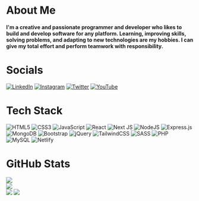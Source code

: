 # About Me
#### I'm a creative and passionate programmer and developer who likes to build and develop software for any platform. Learning, improving skills, solving problems, and adapting to new technologies are my hobbies. I can give my total effort and perform teamwork with responsibility.

# Socials
[![LinkedIn](https://img.shields.io/badge/LinkedIn-%230077B5.svg?logo=linkedin&logoColor=white)](https://linkedin.com/in/nadim-chowdhury)
[![Instagram](https://img.shields.io/badge/Instagram-%23E4405F.svg?logo=Instagram&logoColor=white)](https://instagram.com/nadim_ch0wdhury)
[![Twitter](https://img.shields.io/badge/Twitter-%231DA1F2.svg?logo=Twitter&logoColor=white)](https://twitter.com/nadim_ch0wdhury)
[![YouTube](https://img.shields.io/badge/YouTube-%23FF0000.svg?logo=YouTube&logoColor=white)](https://youtube.com/@nadim-chowdhury)

# Tech Stack
![HTML5](https://img.shields.io/badge/html5-%23E34F26.svg?style=for-the-badge&logo=html5&logoColor=white)
![CSS3](https://img.shields.io/badge/css3-%231572B6.svg?style=for-the-badge&logo=css3&logoColor=white)
![JavaScript](https://img.shields.io/badge/javascript-%23323330.svg?style=for-the-badge&logo=javascript&logoColor=%23F7DF1E)
![React](https://img.shields.io/badge/react-%2320232a.svg?style=for-the-badge&logo=react&logoColor=%2361DAFB)
![Next JS](https://img.shields.io/badge/Next-black?style=for-the-badge&logo=next.js&logoColor=white)
![NodeJS](https://img.shields.io/badge/node.js-6DA55F?style=for-the-badge&logo=node.js&logoColor=white)
![Express.js](https://img.shields.io/badge/express.js-%23404d59.svg?style=for-the-badge&logo=express&logoColor=%2361DAFB)
![MongoDB](https://img.shields.io/badge/MongoDB-%234ea94b.svg?style=for-the-badge&logo=mongodb&logoColor=white)
![Bootstrap](https://img.shields.io/badge/bootstrap-%23563D7C.svg?style=for-the-badge&logo=bootstrap&logoColor=white)
![jQuery](https://img.shields.io/badge/jquery-%230769AD.svg?style=for-the-badge&logo=jquery&logoColor=white)
![TailwindCSS](https://img.shields.io/badge/tailwindcss-%2338B2AC.svg?style=for-the-badge&logo=tailwind-css&logoColor=white)
![SASS](https://img.shields.io/badge/SASS-hotpink.svg?style=for-the-badge&logo=SASS&logoColor=white)
![PHP](https://img.shields.io/badge/php-%23777BB4.svg?style=for-the-badge&logo=php&logoColor=white)
![MySQL](https://img.shields.io/badge/mysql-%2300f.svg?style=for-the-badge&logo=mysql&logoColor=white)
![Netlify](https://img.shields.io/badge/netlify-%23000000.svg?style=for-the-badge&logo=netlify&logoColor=#00C7B7)

# GitHub Stats
![](https://github-readme-stats.vercel.app/api?username=nadim-chowdhury&theme=react&hide_border=false&include_all_commits=false&count_private=false) <br>
![](https://github-readme-streak-stats.herokuapp.com/?user=nadim-chowdhury&theme=react&hide_border=false) <br>
![](https://github-readme-stats.vercel.app/api/top-langs/?username=nadim-chowdhury&theme=react&hide_border=false&include_all_commits=false&count_private=false&layout=compact)
![](https://github-profile-trophy.vercel.app/?username=nadim-chowdhury&theme=darkhub&no-frame=false&no-bg=true&margin-w=4)
